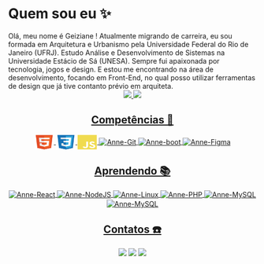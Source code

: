   
 
  
  
  <h1>Quem sou eu ✨</h1>
Olá, meu nome é Geiziane ! 
Atualmente migrando de carreira, eu sou formada em Arquitetura e Urbanismo pela Universidade Federal do Rio de Janeiro (UFRJ). Estudo Análise e Desenvolvimento de Sistemas na Universidade Estácio de Sá (UNESA). Sempre fui apaixonada por tecnologia, jogos e design. E estou me encontrando na área de desenvolvimento, focando em Front-End, no qual posso utilizar ferramentas de design que já tive contanto prévio em arquiteta. 
  <div align="center">
    <a href="https://github.com/Geiziane-Souza">
    <img height="180em" src="https://github-readme-stats.vercel.app/api?username=Geiziane-Souza&show_icons=true&theme=dracula&include_all_commits=true&count_private=true"/>
    <img height="180em" src="https://github-readme-stats.vercel.app/api/top-langs/?username=Geiziane-Souza&layout=compact&langs_count=7&theme=dracula"/>
  </div>
  <div align="center">
  <h2>Competências 🥇</h2> 
    <img align="center" alt="Anne-HTML" height="30" width="40" src="https://raw.githubusercontent.com/devicons/devicon/master/icons/html5/html5-original.svg">
    <img align="center" alt="Anne-CSS" height="30" width="40" src="https://raw.githubusercontent.com/devicons/devicon/master/icons/css3/css3-original.svg">
    <img align="center" alt="Anne-Js" height="30" width="40" src="https://raw.githubusercontent.com/devicons/devicon/master/icons/javascript/javascript-plain.svg">
    <img align="center" alt="Anne-Git" height="30" width="40" src="https://cdn.jsdelivr.net/gh/devicons/devicon/icons/git/git-original.svg" />
    <img align="center" alt="Anne-boot" height="30" width="40" src="https://cdn.jsdelivr.net/gh/devicons/devicon/icons/bootstrap/bootstrap-original.svg" />
    <img align="center" alt="Anne-Figma" height="30" width="40" src="https://cdn.jsdelivr.net/gh/devicons/devicon/icons/figma/figma-original.svg" />
  </div>


    
  <div align="center">
    <h2>Aprendendo 📚</h2>  
    <img align="center" alt="Anne-React" height="30" width="40" src="https://cdn.jsdelivr.net/gh/devicons/devicon/icons/react/react-original.svg"/>
    <img align="center" alt="Anne-NodeJS" height="30" width="40" src="https://cdn.jsdelivr.net/gh/devicons/devicon/icons/nodejs/nodejs-original.svg"/>
    <img align="center" alt="Anne-Linux" height="30" width="40" src="https://cdn.jsdelivr.net/gh/devicons/devicon/icons/linux/linux-original.svg"/>
    <img align="center" alt="Anne-PHP" height="30" width="40" src="https://cdn.jsdelivr.net/gh/devicons/devicon/icons/php/php-plain.svg"/>
    <img align="center" alt="Anne-MySQL" height="30" width="40" src="https://cdn.jsdelivr.net/gh/devicons/devicon/icons/mysql/mysql-original.svg"/>
    <img align="center" alt="Anne-MySQL" height="30" width="40" src="https://cdn.jsdelivr.net/gh/devicons/devicon/icons/java/java-original.svg"/>
  </div>

  <div align="center">
 <h2>Contatos ☎️</h2>
  <a href="https://instagram.com/anne_liina" target="_blank"><img src="https://img.shields.io/badge/-Instagram-%23E4405F?style=for-the-badge&logo=instagram&logoColor=white" target="_blank"></a> 
  <a href = "mailto:geiziane.souza16@gmail.com"><img src="https://img.shields.io/badge/-Gmail-%23333?style=for-the-badge&logo=gmail&logoColor=white" target="_blank"></a>
  <a href="https://www.linkedin.com/in/geiziane-souza" target="_blank"><img src="https://img.shields.io/badge/-LinkedIn-%230077B5?style=for-the-badge&logo=linkedin&logoColor=white" target="_blank"></a>        
  </div>
